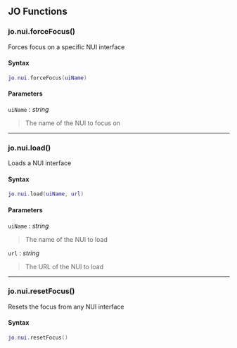 
## JO Functions

### jo.nui.forceFocus()

<!-- @include: ./slots/headers.md#client|jo.nui.forceFocus -->

Forces focus on a specific NUI interface <br>

<!-- @include: ./slots/descriptions.md#client|jo.nui.forceFocus -->

#### Syntax

```lua
jo.nui.forceFocus(uiName)
```

#### Parameters

`uiName` : _string_
> The name of the NUI to focus on
>

<!-- @include: ./slots/examples.md#client|jo.nui.forceFocus -->

<!-- @include: ./slots/footers.md#client|jo.nui.forceFocus -->

---

### jo.nui.load()

<!-- @include: ./slots/headers.md#client|jo.nui.load -->

Loads a NUI interface <br>

<!-- @include: ./slots/descriptions.md#client|jo.nui.load -->

#### Syntax

```lua
jo.nui.load(uiName, url)
```

#### Parameters

`uiName` : _string_
> The name of the NUI to load
>

`url` : _string_
> The URL of the NUI to load
>

<!-- @include: ./slots/examples.md#client|jo.nui.load -->

<!-- @include: ./slots/footers.md#client|jo.nui.load -->

---

### jo.nui.resetFocus()

<!-- @include: ./slots/headers.md#client|jo.nui.resetFocus -->

Resets the focus from any NUI interface <br>

<!-- @include: ./slots/descriptions.md#client|jo.nui.resetFocus -->

#### Syntax

```lua
jo.nui.resetFocus()
```

<!-- @include: ./slots/examples.md#client|jo.nui.resetFocus -->

<!-- @include: ./slots/footers.md#client|jo.nui.resetFocus -->

